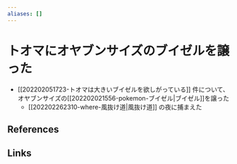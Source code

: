 ```yaml
---
aliases: []
---
```

# トオマにオヤブンサイズのブイゼルを譲った

- [[202202051723-トオマは大きいブイゼルを欲しがっている]] 件について、オヤブンサイズの[[202202021556-pokemon-ブイゼル|ブイゼル]]を譲った
	- [[202202262310-where-風抜け道|風抜け道]] の夜に捕まえた

## References



## Links


